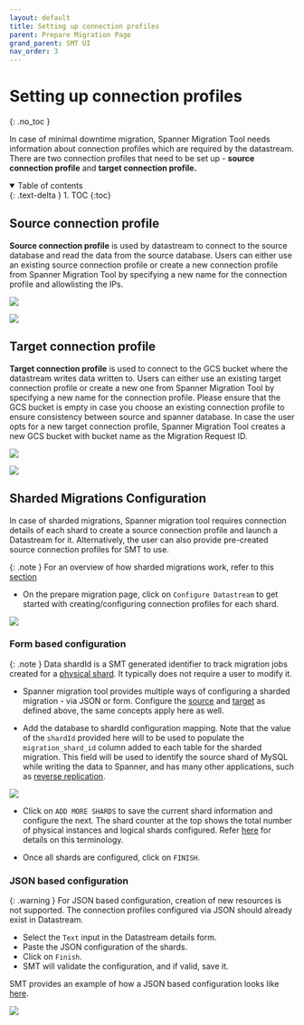 ```yaml
---
layout: default
title: Setting up connection profiles
parent: Prepare Migration Page
grand_parent: SMT UI
nav_order: 3
---
```


# Setting up connection profiles
{: .no_toc }

In case of minimal downtime migration, Spanner Migration Tool needs information about connection profiles which are required by the datastream. There are two connection profiles that need to be set up - **source connection profile** and **target connection profile.**

<details open markdown="block">
  <summary>
    Table of contents
  </summary>
  {: .text-delta }
1. TOC
{:toc}
</details>

## Source connection profile

**Source connection profile** is used by datastream to connect to the source database and read the data from the source database. Users can either use an existing source connection profile or create a new connection profile from Spanner Migration Tool by specifying a new name for the connection profile and allowlisting the IPs.

![](https://services.google.com/fh/files/helpcenter/asset-79x00z9xt7.png)

![](https://services.google.com/fh/files/helpcenter/asset-okr3ditazlp.png)

## Target connection profile

**Target connection profile** is used to connect to the GCS bucket where the datastream writes data written to. Users can either use an existing target connection profile or create a new one from Spanner Migration Tool by specifying a new name for the connection profile. Please ensure that the GCS bucket is empty in case you choose an existing connection profile to ensure consistency between source and spanner database. In case the user opts for a new target connection profile, Spanner Migration Tool creates a new GCS bucket with bucket name as the Migration Request ID.

![](https://services.google.com/fh/files/helpcenter/asset-lxybfzd2cpm.png)

![](https://services.google.com/fh/files/helpcenter/asset-ja7bcor0lt8.png)

## Sharded Migrations Configuration

In case of sharded migrations, Spanner migration tool requires connection details of each shard to create a source connection profile and launch a Datastream for it. Alternatively, the user can also provide pre-created source connection profiles for SMT to use.

{: .note }
For an overview of how sharded migrations work, refer to this [section](../../minimal/minimal.md#sharded-migrations)

* On the prepare migration page, click on `Configure Datastream` to get started with creating/configuring connection profiles for each shard.

![](https://services.google.com/fh/files/misc/sharded_config.png)

### Form based configuration

{: .note }
Data shardId is a SMT generated identifier to track migration jobs created for a [physical shard](../../minimal/minimal.md#terminology). It typically does not require a user to modify it.

* Spanner migration tool provides multiple ways of configuring a sharded migration - via JSON or form. Configure the [source](#source-connection-profile) and [target](#target-connection-profile) as defined above, the same concepts apply here as well.

* Add the database to shardId configuration mapping. Note that the value of the `shardId` provided here will to be used to populate the `migration_shard_id` column added to each table for the sharded migration. This field will be used to identify the source shard of MySQL while writing the data to Spanner, and has many other applications, such as [reverse replication](../../reverse-replication/ReverseReplication.md).

![](https://services.google.com/fh/files/misc/form_input_shard.png)

* Click on `ADD MORE SHARDS` to save the current shard information and configure the next. The shard counter at the top shows the total number of physical instances and logical shards configured. Refer [here](../../minimal/minimal.md#terminology) for details on this terminology.

* Once all shards are configured, click on `FINISH`.

### JSON based configuration

{: .warning }
For JSON based configuration, creation of new resources is not supported. The connection profiles configured via JSON should already exist in Datastream.

* Select the `Text` input in the Datastream details form.
* Paste the JSON configuration of the shards.
* Click on `Finish`.
* SMT will validate the configuration, and if valid, save it.

SMT provides an example of how a JSON based configuration looks like [here](https://github.com/GoogleCloudPlatform/spanner-migration-tool/blob/master/test_data/mysql_shard_streaming.cfg).

![](https://services.google.com/fh/files/misc/text_input_shard.png)